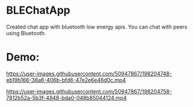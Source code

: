 # BLEChatApp
Created chat app with bluetooth low energy apis. You can chat with peers using Bluetooth. 


# Demo:

https://user-images.githubusercontent.com/50947867/198204748-eb19b166-38a6-406b-bfd6-47e2e6e46d0c.mp4



https://user-images.githubusercontent.com/50947867/198204758-7812b52a-5b3f-4848-bda0-048b85044124.mp4

